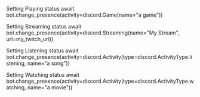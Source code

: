 
Setting Playing status
await bot.change_presence(activity=discord.Game(name="a game"))

Setting Streaming status
await bot.change_presence(activity=discord.Streaming(name="My Stream", url=my_twitch_url))

Setting Listening status
await bot.change_presence(activity=discord.Activity(type=discord.ActivityType.listening, name="a song"))

Setting Watching status
await bot.change_presence(activity=discord.Activity(type=discord.ActivityType.watching, name="a movie"))
